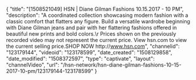 {
    "title": "[1508521049] HSN | Diane Gilman Fashions 10.15.2017 - 10 PM",
    "description": "A coordinated collection showcasing modern fashion with a classic comfort that flatters any figure. Build a versatile wardrobe beginning with Diane Gilman jeans and pair with her flattering fashions offered in beautiful new prints and bold colors.\r Prices shown on the previously recorded video may not represent the current price.  View hsn.com to view the current selling price.SHOP NOW http:\/\/www.hsn.com",
    "channelid": "123179144",
    "videoid": "123178599",
    "date_created": "1508129858",
    "date_modified": "1508372597",
    "type": "captivate",
    "layout": "channelVideo",
    "url": "\/hsn-network\/hsn-diane-gilman-fashions-10-15-2017-10-pm\/123179144-123178599"
}